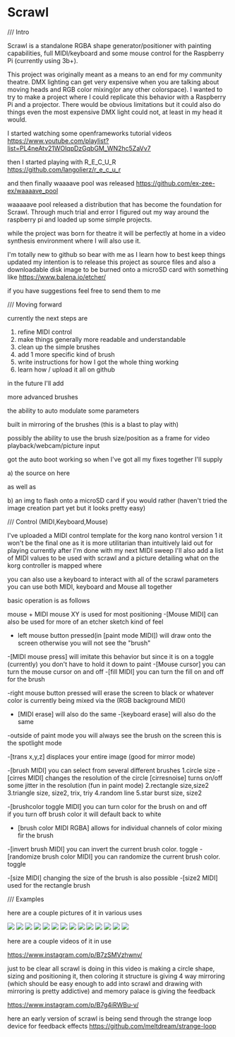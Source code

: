 # Scrawl

/// Intro

Scrawl is a standalone RGBA shape generator/positioner with painting capabilities, full MIDI/keyboard and some mouse control for the Raspberry Pi (currently using 3b+).

This project was originally meant as a means to an end for my community theatre. DMX lighting can get very expensive when you are talking about moving heads and RGB color mixing(or any other colorspace). I wanted to try to make a project where I could replicate this behavior with a Raspberry Pi and a projector. There would be obvious limitations but it could also do things even the most expensive DMX light could not, at least in my head it would.

I started watching some openframeworks tutorial videos https://www.youtube.com/playlist?list=PL4neAtv21WOlqpDzGqbGM_WN2hc5ZaVv7

then I started playing with R_E_C_U_R https://github.com/langolierz/r_e_c_u_r

and then finally waaaave pool was released https://github.com/ex-zee-ex/waaaave_pool

waaaaave pool released a distribution that has become the foundation for Scrawl. Through much trial and error I figured out my way around the raspberry pi and loaded up some simple projects.

while the project was born for theatre it will be perfectly at home in a video synthesis environment where I will also use it.

I'm totally new to github so bear with me as I learn how to best keep things updated my intention is to release this project as source files and also a downloadable disk image to be burned onto a microSD card with something like https://www.balena.io/etcher/

if you have suggestions feel free to send them to me

/// Moving forward

currently the next steps are
1. refine MIDI control
2. make things generally more readable and understandable
3. clean up the simple brushes
4. add 1 more specific kind of brush
5. write instructions for how I got the whole thing working
6. learn how / upload it all on github

in the future I'll add


more advanced brushes

the ability to auto modulate some parameters

built in mirroring of the brushes (this is a blast to play with)

possibly the ability to use the brush size/position as a frame for video playback/webcam/picture input


got the auto boot working 
so when I've got all my fixes together I'll supply 

a) the source on here

as well as 

b) an img to flash onto a microSD card if you would rather 
(haven't tried the image creation part yet but it looks pretty easy)



/// Control (MIDI,Keyboard,Mouse)

I've uploaded a MIDI control template for the korg nano kontrol version 1
it won't be the final one as it is more utilitarian than intuitively laid out for playing currently
after I'm done with my next MIDI sweep I'll also add a list of MIDI values to be used with scrawl
and a picture detailing what on the korg controller is mapped where

you can also use a keyboard to interact with all of the scrawl parameters
you can use both MIDI, keyboard and Mouse all together

basic operation is as follows

mouse + MIDI
mouse XY is used for most positioning 
    -[Mouse MIDI] can also be used for more of an etcher sketch kind of feel
    
  - left mouse button pressed(in [paint mode MIDI]) will draw onto the screen otherwise you will not see the "brush"
    
   -[MIDI mouse press] will imitate this behavior but since it is on a toggle (currently) you don't have to hold it down to paint 
    -[Mouse cursor] you can turn the mouse cursor on and off
     -[fill MIDI] you can turn the fill on and off for the brush
     
   -right mouse button pressed will erase the screen to black or whatever color is currently being mixed via the (RGB background MIDI)
   - [MIDI erase] will also do the same
    -[keyboard erase] will also do the same
  
  -outside of paint mode you will always see the brush on the screen this is the spotlight mode
  
  -[trans x,y,z] displaces your entire image (good for mirror mode) 
  
  
   -[brush MIDI] you can select from several different brushes
    1.circle
        size
        -[cirres MIDI] changes the resolution of the circle [cirresnoise] turns on/off some jitter in the resolution (fun in paint mode)
    2.rectangle
        size,size2
    3.triangle
        size, size2, trix, triy
    4.random line
    5.star burst
        size, size2
    
   -[brushcolor toggle MIDI] you can turn color for the brush on and off  
         if you turn off brush color it will default back to white
   - [brush color MIDI RGBA] allows for individual channels of color mixing fir the brush
    
   -[invert brush MIDI] you can invert the current brush color. toggle
    -[randomize brush color MIDI] you can randomize the current brush color. toggle
    
   -[size MIDI] changing the size of the brush is also possible
   -[size2 MIDI] used for the rectangle brush
  
  
  
/// Examples

here are a couple pictures of it in various uses

![](https://i.imgur.com/4pMT7vB.png)
![](https://i.imgur.com/d76o9V5.png)
![](https://i.imgur.com/ktaxpIt.png)
![](https://i.imgur.com/frjxfF0.png)
![](https://i.imgur.com/L0MkPR3.png)
![](https://i.imgur.com/bPZvw5u.png)
![](https://i.imgur.com/hDEZ2oK.png)
![](https://i.imgur.com/dbD3T6P.png)
![](https://i.imgur.com/IVpBQpV.png)
![](https://i.imgur.com/k4utdDs.png)
![](https://i.imgur.com/LxBydcl.png)
![](https://i.imgur.com/mVPjNtP.png)
![](https://i.imgur.com/PRFt8oZ.png)
![](https://i.imgur.com/kBNhmNM.png)


here are a couple videos of it in use 

https://www.instagram.com/p/B7zSMVzhwnv/ 

just to be clear all scrawl is doing in this video is making a circle shape, sizing and positioning it, then coloring it
structure is giving 4 way mirroring (which should be easy enough to add into scrawl and drawing with mirroring is pretty addictive) and memory palace is giving the feedback



https://www.instagram.com/p/B7g4iRWBu-v/

here an early version of scrawl is being send through the strange loop device for feedback effects
https://github.com/meltdream/strange-loop
